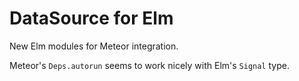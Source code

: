 DataSource for Elm
==================

New Elm modules for Meteor integration.

Meteor's `Deps.autorun` seems to work nicely with Elm's `Signal` type.

